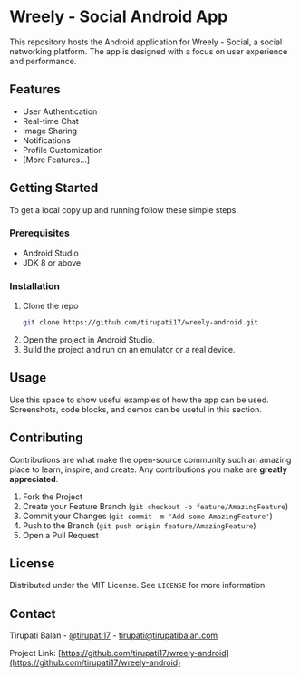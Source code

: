 # Wreely - Social Android App

This repository hosts the Android application for Wreely - Social, a social networking platform. The app is designed with a focus on user experience and performance.

## Features

- User Authentication
- Real-time Chat
- Image Sharing
- Notifications
- Profile Customization
- [More Features...]

## Getting Started

To get a local copy up and running follow these simple steps.

### Prerequisites

- Android Studio
- JDK 8 or above

### Installation

1. Clone the repo
   ```sh
   git clone https://github.com/tirupati17/wreely-android.git
   ```
2. Open the project in Android Studio.
3. Build the project and run on an emulator or a real device.

## Usage

Use this space to show useful examples of how the app can be used. Screenshots, code blocks, and demos can be useful in this section.

## Contributing

Contributions are what make the open-source community such an amazing place to learn, inspire, and create. Any contributions you make are **greatly appreciated**.

1. Fork the Project
2. Create your Feature Branch (`git checkout -b feature/AmazingFeature`)
3. Commit your Changes (`git commit -m 'Add some AmazingFeature'`)
4. Push to the Branch (`git push origin feature/AmazingFeature`)
5. Open a Pull Request

## License

Distributed under the MIT License. See `LICENSE` for more information.

## Contact

Tirupati Balan - [@tirupati17](https://twitter.com/tirupati17) - tirupati@tirupatibalan.com

Project Link: [https://github.com/tirupati17/wreely-android](https://github.com/tirupati17/wreely-android)
